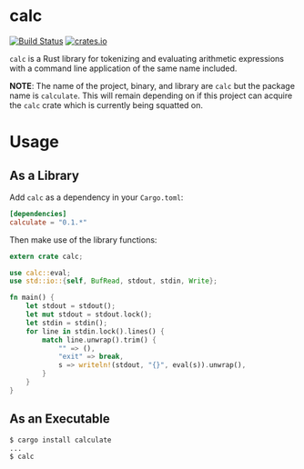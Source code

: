 # calc
[![Build Status](https://travis-ci.org/redox-os/calc.svg?branch=master)](https://travis-ci.org/redox-os/calc)
[![crates.io](https://meritbadge.herokuapp.com/calculate)](https://crates.io/crates/calculate)


`calc` is a Rust library for tokenizing and evaluating arithmetic expressions with a command line application of the same name included.

**NOTE**: The name of the project, binary, and library are `calc` but the package name is `calculate`. This will remain depending on if this project can acquire the `calc` crate which is currently being squatted on.

# Usage

## As a Library

Add `calc` as a dependency in your `Cargo.toml`:
```toml
[dependencies]
calculate = "0.1.*"
```

Then make use of the library functions:
```rust
extern crate calc;

use calc::eval;
use std::io::{self, BufRead, stdout, stdin, Write};

fn main() {
    let stdout = stdout();
    let mut stdout = stdout.lock();
    let stdin = stdin();
    for line in stdin.lock().lines() {
        match line.unwrap().trim() {
            "" => (),
            "exit" => break,
            s => writeln!(stdout, "{}", eval(s)).unwrap(),
        }
    }
}
```

## As an Executable

```bash
$ cargo install calculate
...
$ calc
```
